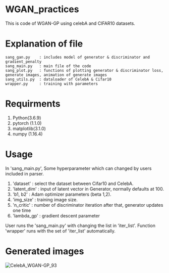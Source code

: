 # WGAN_practices
This is code of WGAN-GP using celebA and CIFAR10 datasets.

# Explanation of file
```
sang_gan.py    : includes model of generator & discriminator and gradient_penalty
sang_main.py   : main file of the code 
sang_plot.py   : functions of plotting generator & discriminator loss, generate images, animation of generate images  
sang_utils.py  : dataloader of CelebA & Cifar10
wrapper.py     : training with parameters
```

# Requirments
1. Python(3.6.9)
2. pytorch (1.1.0)
3. matplotlib(3.1.0)
4. numpy (1.16.4)

# Usage

In 'sang_main.py', Some hyperparameter which can changed by users included in parser. 

1. 'dataset'    : select the dataset between Cifar10 and CelebA.   
2. 'latent_dim' : input of latent vector in Generator, normally defaults at 100.   
3. 'b1, b2'     : Adam optimizer parameters (beta 1,2). 
4. 'img_size'   : training image size.
5. 'n_critic'   : number of discriminator iteration after that, generator updates one time
6. 'lambda_gp'  : gradient descent parameter


User runs the 'sang_main.py' with changing the list in 'iter_list'. Function 'wrapper' runs with the set of 'iter_list' automatically. 


# Generated images
![CelebA_WGAN-GP_93](https://user-images.githubusercontent.com/33616377/67831745-a22f9d00-fb22-11e9-90de-10b3d11a9a45.png)

